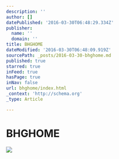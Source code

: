 ```yaml
---
description: ''
author: []
datePublished: '2016-03-30T06:48:29.334Z'
publisher:
  name: ''
  domain: ''
title: BHGHOME
dateModified: '2016-03-30T06:48:09.919Z'
sourcePath: _posts/2016-03-30-bhghome.md
published: true
starred: true
inFeed: true
hasPage: true
inNav: false
url: bhghome/index.html
_context: 'http://schema.org'
_type: Article

---
```

# BHGHOME
![](https://the-grid-user-content.s3-us-west-2.amazonaws.com/eb500ae4-bf29-485e-a505-76f7f11f9ec6.png)